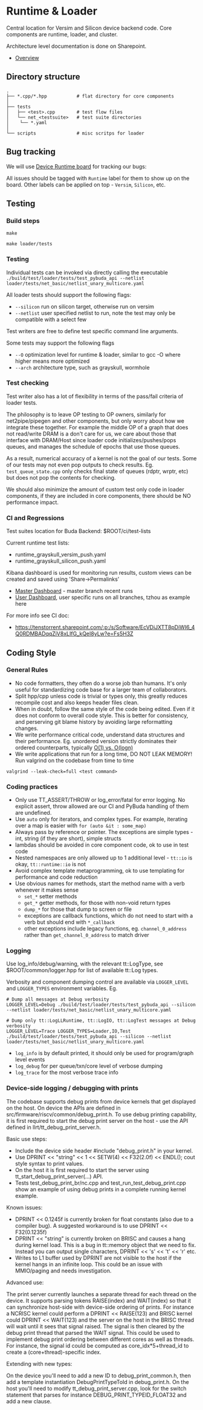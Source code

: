 # Runtime & Loader

Central location for Versim and Silicon device backend code. Core components are runtime, loader, and cluster.

Architecture level documentation is done on Sharepoint.
- [Overview](https://tenstorrent.sharepoint.com/:w:/s/Software/EdNy2TJnUiFNmWVQnFW88bEB0zv6vE_a_4MOW2potQkSDQ?e=eI7b6J)

## Directory structure
```shell
.
├── *.cpp/*.hpp           # flat directory for core components
│
├── tests
│   ├── <test>.cpp        # test flow files
│   └── net_<testsuite>   # test suite directories
│    └── *.yaml
│
└── scripts               # misc scritps for loader
```

## Bug tracking

We will use [Device Runtime board](https://yyz-gitlab.local.tenstorrent.com/tenstorrent/budabackend/-/boards/49?label_name[]=Runtime) for tracking our bugs:


All issues should be tagged with `Runtime` label for them to show up on the board. Other labels can be applied on top - `Versim`, `Silicon`, etc.

## Testing

### Build steps
`make`

`make loader/tests`

### Testing
Individual tests can be invoked via directly calling the executable
`./build/test/loader/tests/test_pybuda_api --netlist loader/tests/net_basic/netlist_unary_multicore.yaml`

All loader tests should support the following flags:
- `--silicon` run on silicon target, otherwise run on versim
- `--netlist` user specified netlist to run, note the test may only be compatible with a select few

Test writers are free to define test specific command line arguments.

Some tests may support the following flags
- `--O` optimization level for runtime & loader, similar to gcc -O where higher means more optimized
- `--arch` architecture type, such as grayskull, wormhole

### Test checking
Test writer also has a lot of flexibility in terms of the pass/fail criteria of loader tests.

The philosophy is to leave OP testing to OP owners, similarly for net2pipe/pipegen and other components, but only worry about how we integrate these together. For example the middle OP of a graph that does not read/write DRAM is a don't care for us, we care about those that interface with DRAM/Host since loader code initializes/pushes/pops queues, and manages the schedule of epochs that use those queues.

As a result, numerical accuracy of a kernel is not the goal of our tests. Some of our tests may not even pop outputs to check results. Eg. `test_queue_state.cpp` only checks final state of queues (rdptr, wrptr, etc) but does not pop the contents for checking.

We should also minimize the amount of custom test only code in loader components, if they are included in core components, there should be NO performance impact.

### CI and Regressions

Test suites location for Buda Backend: $ROOT/ci/test-lists

Current runtime test lists:
- runtime_grayskull_versim_push.yaml
- runtime_grayskull_silicon_push.yaml

Kibana dashboard is used for monitoring run results, custom views can be created and saved using 'Share->Permalinks'
- [Master Dashboard](http://yyz-elk/goto/80b5ea9c27ce1dfbb7b3911f8aa44709) - master branch recent runs
- [User Dashboard](yyz-elk/goto/77a747bf2434c01b261ccf1b90f3670b), user specific runs on all branches, tzhou as example here

For more info see CI doc:
- https://tenstorrent.sharepoint.com/:p:/s/Software/EcVDiJXTT8pDiWI6_4Q0RDMBADqqZiV8xLIfG_kQeI8yLw?e=Fs5H3Z

## Coding Style

### General Rules
- No code formatters, they often do a worse job than humans. It's only useful for standardizing code base for a larger team of collaborators.
- Split hpp/cpp unless code is trivial or types only, this greatly reduces recompile cost and also keeps header files clean.
- When in doubt, follow the same style of the code being edited. Even if it does not conform to overall code style. This is better for consistency, and perserving git blame history by avoiding large reformatting changes.
- We write performance critical code, understand data structures and their performance. Eg. unordered version strictly dominates their ordered counterparts, typically [O(1) vs. O(logn)](http://supercomputingblog.com/windows/ordered-map-vs-unordered-map-a-performance-study/)
- We write applications that run for a long time, DO NOT LEAK MEMORY! Run valgrind on the codebase from time to time
```shell
valgrind --leak-check=full <test command>
```

### Coding practices
- Only use TT_ASSERT/THROW or log_error/fatal for error logging. No explicit assert, throw allowed are our CI and PyBuda handling of them are undefined.
- Use `auto` only for iterators, and complex types. For example, iterating over a map is easier with `for (auto &it : some_map)`
- Always pass by reference or pointer. The exceptions are simple types - int, string (if they are short), simple structs
- lambdas should be avoided in core component code, ok to use in test code
- Nested namespaces are only allowed up to 1 additional level - `tt::io` is okay, `tt::runtime::io` is not
- Avoid complex template metaprogramming, ok to use templating for performance and code reduction
- Use obvious names for methods, start the method name with a verb whenever it makes sense
  - `set_*` setter methods
  - `get_*` getter methods, for those with non-void return types
  - `dump_*` for those that dump to screen or file
  - exceptions are callback functions, which do not need to start with a verb but should end with `*_callback`
  - other exceptions include legacy functions, eg. `channel_0_address` rather than `get_channel_0_address` to match driver

### Logging

Use log_info/debug/warning, with the relevant tt::LogType, see $ROOT/common/logger.hpp for list of available tt::Log types.

Verbosity and component dumping control are available via `LOGGER_LEVEL` and `LOGGER_TYPES` environment variables. Eg.
```shell
# Dump all messages at Debug verbosity
LOGGER_LEVEL=Debug ./build/test/loader/tests/test_pybuda_api --silicon --netlist loader/tests/net_basic/netlist_unary_multicore.yaml

# Dump only tt::LogLLRuntime, tt::LogIO, tt::LogTest messages at Debug verbosity
LOGGER_LEVEL=Trace LOGGER_TYPES=Loader,IO,Test ./build/test/loader/tests/test_pybuda_api --silicon --netlist loader/tests/net_basic/netlist_unary_multicore.yaml
```

- `log_info` is by default printed, it should only be used for program/graph level events
- `log_debug` for per queue/txn/core level of verbose dumping
- `log_trace` for the most verbose trace info

### Device-side logging / debugging with prints

The codebase supports debug prints from device kernels that get displayed on the host. On device the APIs are defined in src/firmware/riscv/common/debug_print.h.
To use debug printing capability, it is first required to start the debug print server on the host - use the API defined in llrt/tt_debug_print_server.h.

Basic use steps:

- Include the device side header #include "debug_print.h" in your kernel.
- Use DPRINT << "string" << 1 << SETW(4) << F32(2.0f) << ENDL(); cout style syntax to print values.
- On the host it is first required to start the server using tt_start_debug_print_server(...) API.
- Tests test_debug_print_br/nc.cpp and test_run_test_debug_print.cpp show an example of using debug prints in a complete running kernel example.


Known issues:

- DPRINT << 0.1245f is currently broken for float constants (also due to a compiler bug). A suggested workaround is to use DPRINT << F32(0.1235f)
- DPRINT << "string" is currently broken on BRISC and causes a hang during kernel load. This is a bug in tt::memory object that we need to fix.
  Instead you can output single characters, DPRINT << 's' << 't' << 'r' etc.
- Writes to L1 buffer used by DPRINT are not visible to the host if the kernel hangs in an infinite loop. This could be an issue with MMIO/paging and needs investigation.

Advanced use:

The print server currently launches a separate thread for each thread on the device.
It supports parsing tokens RAISE(index) and WAIT(index) so that it can synchronize host-side with device-side ordering of prints.
For instance a NCRISC kernel could perform a DPRINT << RAISE(123) and BRISC kernel could DPRINT << WAIT(123) and the server on the host in the BRISC thread will wait until it sees that signal raised.
The signal is then cleared by the debug print thread that parsed the WAIT signal.
This could be used to implement debug print ordering between different cores as well as threads.
For instance, the signal id could be computed as core_idx\*5+thread_id to create a (core+thread)-specific index.

Extending with new types:

On the device you'll need to add a new ID to debug_print_common.h, then add a template instantiation DebugPrintTypeToId in debug_print.h.
On the host you'll need to modify tt_debug_print_server.cpp, look for the switch statement that parses for instance DEBUG_PRINT_TYPEID_FLOAT32 and add a new clause.
